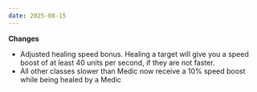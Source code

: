 ```yaml
---
date: 2025-08-15
---
```


**Changes**

* Adjusted healing speed bonus. Healing a target will give you a speed boost of at least 40 units per second, if they are not faster.
* All other classes slower than Medic now receive a 10% speed boost while being healed by a Medic
